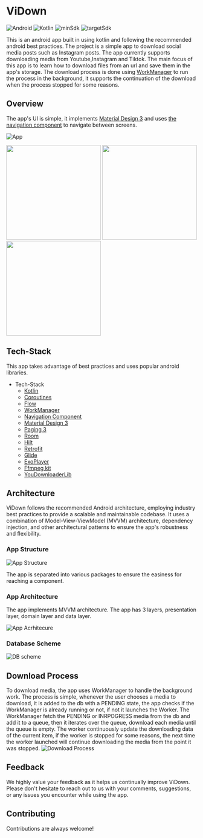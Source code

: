 # ViDown
![Android](https://img.shields.io/badge/android-green)
![Kotlin](https://img.shields.io/badge/kotlin-grey)
![minSdk](https://img.shields.io/badge/minSdk-22-green)
![targetSdk](https://img.shields.io/badge/targetSdk-34-blue)

This is an android app built in using kotlin and following the recommended android best practices. The project is a simple app to download social media posts such as Instagram posts. The app currently 
supports downloading media from Youtube,Instagram and Tiktok. The main focus of this app is to learn how to download files from an url and save them in the app's storage. The download process is done using 
[WorkManager](https://developer.android.com/guide/background/persistent/getting-started) to run the process in the background, it supports the continuation of the download when the process stopped for 
some reasons.


## Overview
The app's UI is simple, it implements [Material Design 3](https://m3.material.io/) and uses  [the navigation component](https://developer.android.com/guide/navigation) to navigate between screens. 

![App](https://github.com/BBlueCoder/ViDown/blob/master/resources/app.gif)

<p>
  <img src="resources/Screenshot_2.png" width="250" />
  <img src="resources/Screenshot_3.png" width="250" />
  <img src="resources/Screenshot_1.png" width="250" />
</p>

## Tech-Stack
This app takes advantage of best practices and uses popular android libraries.

* Tech-Stack
  *  [Kotlin](https://developer.android.com/kotlin/first)
  *  [Coroutines](https://developer.android.com/kotlin/coroutines)
  *  [Flow](https://developer.android.com/kotlin/flow)
  *  [WorkManager](https://developer.android.com/guide/background/persistent/getting-started)
  *  [Navigation Component](https://developer.android.com/guide/navigation)
  *  [Material Design 3](https://m3.material.io/)
  *  [Paging 3](https://developer.android.com/topic/libraries/architecture/paging/v3-overview)
  *  [Room](https://developer.android.com/training/data-storage/room)
  *  [Hilt](https://developer.android.com/training/dependency-injection/hilt-android)
  *  [Retrofit](https://square.github.io/retrofit/)
  *  [Glide](https://github.com/bumptech/glide)
  *  [ExoPlayer](https://github.com/google/ExoPlayer)
  *  [Ffmpeg kit](https://github.com/arthenica/ffmpeg-kit/tree/main/android)
  *  [YouDownloaderLib](https://github.com/RaIsseMa/YouDownloaderDemo)

## Architecture
ViDown follows the recommended Android architecture, employing industry best practices to provide a scalable and maintainable codebase. It uses a combination of Model-View-ViewModel (MVVM) architecture, 
dependency injection, and other architectural patterns to ensure the app's robustness and flexibility.

### App Structure 
![App Structure](https://github.com/BBlueCoder/ViDown/blob/master/resources/app_structure.png)

The app is separated into various packages to ensure the easiness for reaching a component.

### App Architecture 
The app implements MVVM architecture. The app has 3 layers, presentation layer, domain layer and data layer.

![App Acrhitecure](https://github.com/BBlueCoder/ViDown/blob/master/resources/layers.png)

### Database Scheme
![DB scheme](https://github.com/BBlueCoder/ViDown/blob/master/resources/db_scheme.png)

## Download Process
To download media, the app uses WorkManager to handle the background work. The process is simple, whenever the user chooses a media to download, it is added to the db with a PENDING state, the app checks 
if the WorkManager is already running or not, if not it launches the Worker. The WorkManager fetch the PENDING or INRPOGRESS media from the db and add it to a queue, then it iterates over the queue, download
each media until the queue is empty. The worker continuously update the downloading data of the current item, if the worker is stopped for some reasons, the next time the worker launched will continue downloading
the media from the point it was stopped.
![Download Process](https://github.com/BBlueCoder/ViDown/blob/master/resources/download_process_diagram.png)

## Feedback
We highly value your feedback as it helps us continually improve ViDown. Please don't hesitate to reach out to us with your comments, suggestions, or any issues you encounter while using the app.

## Contributing
Contributions are always welcome!

